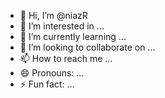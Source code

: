 - 👋 Hi, I’m @niazR
- 👀 I’m interested in ...
- 🌱 I’m currently learning ...
- 💞️ I’m looking to collaborate on ...
- 📫 How to reach me ...
- 😄 Pronouns: ...
- ⚡ Fun fact: ...

<!---
niazR/niazR is a ✨ special ✨ repository because its `README.md` (this file) appears on your GitHub profile.
You can click the Preview link to take a look at your changes.
--->

